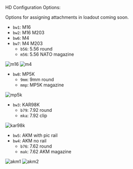 HD Configuration Options:

Options for assigning attachments in loadout coming soon.

* `bw1`: M16
* `bw2`: M16 M203
* `bw6`: M4
* `bw7`: M4 M203
	* `b56`: 5.56 round
	* `m56`: 5.56 NATO magazine

![m16](https://i.imgur.com/edqnn5T.png)
![m4](https://i.imgur.com/G06jjIh.png)

* `bw8`: MP5K
	* `9mm`: 9mm round
	* `mmp`: MP5K magazine

![mp5k](https://i.imgur.com/AIt2FN3.png)

* `bw3`: KAR98K
	* `b79`: 7.92 round
	* `mka`: 7.92 clip

![kar98k](https://i.imgur.com/UA2Fk8h.png)

* `bw5`: AKM with pic rail
* `bw4`: AKM no rail
	* `b76`: 7.62 round
	* `mak`: 7.62 AKM magazine

![akm1](https://i.imgur.com/FX4ifqr.png)
![akm2](https://i.imgur.com/7Ewj39z.png)
